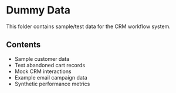 # Dummy Data

This folder contains sample/test data for the CRM workflow system.

## Contents
- Sample customer data
- Test abandoned cart records
- Mock CRM interactions
- Example email campaign data
- Synthetic performance metrics
